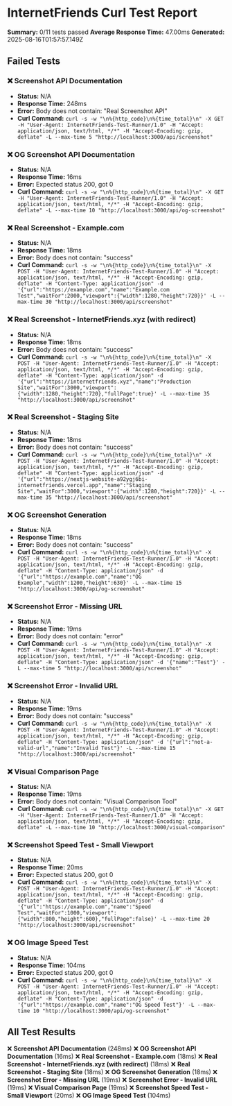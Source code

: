 # InternetFriends Curl Test Report

**Summary:** 0/11 tests passed
**Average Response Time:** 47.00ms
**Generated:** 2025-08-16T01:57:57.149Z

## Failed Tests

### ❌ Screenshot API Documentation
- **Status:** N/A
- **Response Time:** 248ms
- **Error:** Body does not contain: "Real Screenshot API"
- **Curl Command:** `curl -s -w "\n%{http_code}\n%{time_total}\n" -X GET -H "User-Agent: InternetFriends-Test-Runner/1.0" -H "Accept: application/json, text/html, */*" -H "Accept-Encoding: gzip, deflate" -L --max-time 5 "http://localhost:3000/api/screenshot"`

### ❌ OG Screenshot API Documentation
- **Status:** N/A
- **Response Time:** 16ms
- **Error:** Expected status 200, got 0
- **Curl Command:** `curl -s -w "\n%{http_code}\n%{time_total}\n" -X GET -H "User-Agent: InternetFriends-Test-Runner/1.0" -H "Accept: application/json, text/html, */*" -H "Accept-Encoding: gzip, deflate" -L --max-time 10 "http://localhost:3000/api/og-screenshot"`

### ❌ Real Screenshot - Example.com
- **Status:** N/A
- **Response Time:** 18ms
- **Error:** Body does not contain: "success"
- **Curl Command:** `curl -s -w "\n%{http_code}\n%{time_total}\n" -X POST -H "User-Agent: InternetFriends-Test-Runner/1.0" -H "Accept: application/json, text/html, */*" -H "Accept-Encoding: gzip, deflate" -H "Content-Type: application/json" -d '{"url":"https://example.com","name":"Example.com Test","waitFor":2000,"viewport":{"width":1280,"height":720}}' -L --max-time 30 "http://localhost:3000/api/screenshot"`

### ❌ Real Screenshot - InternetFriends.xyz (with redirect)
- **Status:** N/A
- **Response Time:** 18ms
- **Error:** Body does not contain: "success"
- **Curl Command:** `curl -s -w "\n%{http_code}\n%{time_total}\n" -X POST -H "User-Agent: InternetFriends-Test-Runner/1.0" -H "Accept: application/json, text/html, */*" -H "Accept-Encoding: gzip, deflate" -H "Content-Type: application/json" -d '{"url":"https://internetfriends.xyz","name":"Production Site","waitFor":3000,"viewport":{"width":1280,"height":720},"fullPage":true}' -L --max-time 35 "http://localhost:3000/api/screenshot"`

### ❌ Real Screenshot - Staging Site
- **Status:** N/A
- **Response Time:** 18ms
- **Error:** Body does not contain: "success"
- **Curl Command:** `curl -s -w "\n%{http_code}\n%{time_total}\n" -X POST -H "User-Agent: InternetFriends-Test-Runner/1.0" -H "Accept: application/json, text/html, */*" -H "Accept-Encoding: gzip, deflate" -H "Content-Type: application/json" -d '{"url":"https://nextjs-website-a92ygj6bi-internetfriends.vercel.app","name":"Staging Site","waitFor":3000,"viewport":{"width":1280,"height":720}}' -L --max-time 35 "http://localhost:3000/api/screenshot"`

### ❌ OG Screenshot Generation
- **Status:** N/A
- **Response Time:** 18ms
- **Error:** Body does not contain: "success"
- **Curl Command:** `curl -s -w "\n%{http_code}\n%{time_total}\n" -X POST -H "User-Agent: InternetFriends-Test-Runner/1.0" -H "Accept: application/json, text/html, */*" -H "Accept-Encoding: gzip, deflate" -H "Content-Type: application/json" -d '{"url":"https://example.com","name":"OG Example","width":1200,"height":630}' -L --max-time 15 "http://localhost:3000/api/og-screenshot"`

### ❌ Screenshot Error - Missing URL
- **Status:** N/A
- **Response Time:** 19ms
- **Error:** Body does not contain: "error"
- **Curl Command:** `curl -s -w "\n%{http_code}\n%{time_total}\n" -X POST -H "User-Agent: InternetFriends-Test-Runner/1.0" -H "Accept: application/json, text/html, */*" -H "Accept-Encoding: gzip, deflate" -H "Content-Type: application/json" -d '{"name":"Test"}' -L --max-time 5 "http://localhost:3000/api/screenshot"`

### ❌ Screenshot Error - Invalid URL
- **Status:** N/A
- **Response Time:** 19ms
- **Error:** Body does not contain: "success"
- **Curl Command:** `curl -s -w "\n%{http_code}\n%{time_total}\n" -X POST -H "User-Agent: InternetFriends-Test-Runner/1.0" -H "Accept: application/json, text/html, */*" -H "Accept-Encoding: gzip, deflate" -H "Content-Type: application/json" -d '{"url":"not-a-valid-url","name":"Invalid Test"}' -L --max-time 15 "http://localhost:3000/api/screenshot"`

### ❌ Visual Comparison Page
- **Status:** N/A
- **Response Time:** 19ms
- **Error:** Body does not contain: "Visual Comparison Tool"
- **Curl Command:** `curl -s -w "\n%{http_code}\n%{time_total}\n" -X GET -H "User-Agent: InternetFriends-Test-Runner/1.0" -H "Accept: application/json, text/html, */*" -H "Accept-Encoding: gzip, deflate" -L --max-time 10 "http://localhost:3000/visual-comparison"`

### ❌ Screenshot Speed Test - Small Viewport
- **Status:** N/A
- **Response Time:** 20ms
- **Error:** Expected status 200, got 0
- **Curl Command:** `curl -s -w "\n%{http_code}\n%{time_total}\n" -X POST -H "User-Agent: InternetFriends-Test-Runner/1.0" -H "Accept: application/json, text/html, */*" -H "Accept-Encoding: gzip, deflate" -H "Content-Type: application/json" -d '{"url":"https://example.com","name":"Speed Test","waitFor":1000,"viewport":{"width":800,"height":600},"fullPage":false}' -L --max-time 20 "http://localhost:3000/api/screenshot"`

### ❌ OG Image Speed Test
- **Status:** N/A
- **Response Time:** 104ms
- **Error:** Expected status 200, got 0
- **Curl Command:** `curl -s -w "\n%{http_code}\n%{time_total}\n" -X POST -H "User-Agent: InternetFriends-Test-Runner/1.0" -H "Accept: application/json, text/html, */*" -H "Accept-Encoding: gzip, deflate" -H "Content-Type: application/json" -d '{"url":"https://example.com","name":"OG Speed Test"}' -L --max-time 10 "http://localhost:3000/api/og-screenshot"`

## All Test Results

❌ **Screenshot API Documentation** (248ms)
❌ **OG Screenshot API Documentation** (16ms)
❌ **Real Screenshot - Example.com** (18ms)
❌ **Real Screenshot - InternetFriends.xyz (with redirect)** (18ms)
❌ **Real Screenshot - Staging Site** (18ms)
❌ **OG Screenshot Generation** (18ms)
❌ **Screenshot Error - Missing URL** (19ms)
❌ **Screenshot Error - Invalid URL** (19ms)
❌ **Visual Comparison Page** (19ms)
❌ **Screenshot Speed Test - Small Viewport** (20ms)
❌ **OG Image Speed Test** (104ms)
